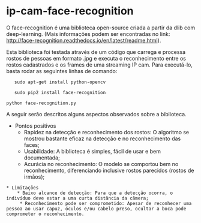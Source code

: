 # ip-cam-face-recognition

   O face-recognition é uma biblioteca open-source criada a partir da dlib com deep-learning. (Mais informações podem ser encontradas no link: http://face-recognition.readthedocs.io/en/latest/readme.html).

   Esta biblioteca foi testada através de um código que carrega e processa rostos de pessoas em formato .jpg e executa o reconhecimento entre os rostos cadastrados e os frames de uma streaming IP cam. Para executá-lo, basta rodar as seguintes linhas de comando:
   
```
   sudo apt-get install python-opencv
```
```
   sudo pip2 install face-recognition
```
```
python face-recognition.py
``` 
   A seguir serão descritos alguns aspectos observados sobre a biblioteca.

   * Pontos positivos
   		* Rapidez na detecção e reconhecimento dos rostos: O algoritmo se mostrou bastante eficaz na detecção e no reconhecimento das faces;
   		* Usabilidade: A biblioteca é simples, fácil de usar e bem documentada;
   		* Acurácia no reconhecimento: O modelo se comportou bem no reconhecimento, diferenciando inclusive rostos parecidos (rostos de irmãos);

   	* Limitações
   		* Baixo alcance de detecção: Para que a detecção ocorra, o indivíduo deve estar a uma curta distância da câmera;
         * Reconhecimento pode ser comprometido: Apesar de reconhecer uma pessoa ao usar capuz, óculos e/ou cabelo preso, ocultar a boca pode comprometer o reconhecimento.
